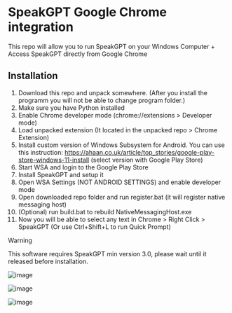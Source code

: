 # SpeakGPT Google Chrome integration

This repo will allow you to run SpeakGPT on your Windows Computer + Access SpeakGPT directly from Google Chrome

## Installation

1) Download this repo and unpack somewhere. (After you install the programm you will not be able to change program folder.)
2) Make sure you have Python installed
3) Enable Chrome developer mode (chrome://extensions > Developer mode)
4) Load unpacked extension (It located in the unpacked repo > Chrome Extension)
5) Install custom version of Windows Subsystem for Android. You can use this instruction: https://ahaan.co.uk/article/top_stories/google-play-store-windows-11-install (select version with Google Play Store)
6) Start WSA and login to the Google Play Store
7) Install SpeakGPT and setup it
8) Open WSA Settings (NOT ANDROID SETTINGS) and enable developer mode
9) Open downloaded repo folder and run register.bat (it will register native messaging host)
10) (Optional) run build.bat to rebuild NativeMessagingHost.exe
11) Now you will be able to select any text in Chrome > Right Click > SpeakGPT (Or use Ctrl+Shift+L to run Quick Prompt)

> [!WARNING]
> This software requires SpeakGPT min version 3.0, please wait until it released before installation.

![image](https://github.com/AndraxDev/speakgpt-on-wsa/assets/43646136/ab637300-92bf-48f9-9706-66664bb8b2fd)

![image](https://github.com/AndraxDev/speakgpt-on-wsa/assets/43646136/87f06daf-ea5f-4c42-b590-230af11b2270)

![image](https://github.com/AndraxDev/speakgpt-on-wsa/assets/43646136/ee9894d4-2f8e-4ab6-b804-3042996ba133)

